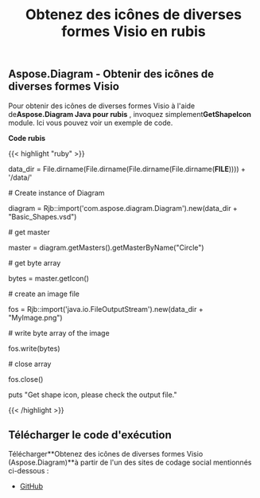 ﻿---
title: Obtenez des icônes de diverses formes Visio en rubis
type: docs
weight: 40
url: /fr/java/get-icons-of-various-visio-shapes-in-ruby/
---
## **Aspose.Diagram - Obtenir des icônes de diverses formes Visio**
 Pour obtenir des icônes de diverses formes Visio à l'aide de**Aspose.Diagram Java pour rubis** , invoquez simplement**GetShapeIcon** module. Ici vous pouvez voir un exemple de code.

**Code rubis**

{{< highlight "ruby" >}}

 data_dir = File.dirname(File.dirname(File.dirname(File.dirname(__FILE__)))) + '/data/'

\# Create instance of Diagram

diagram = Rjb::import('com.aspose.diagram.Diagram').new(data_dir + "Basic_Shapes.vsd")

\# get master

master = diagram.getMasters().getMasterByName("Circle")

\# get byte array

bytes = master.getIcon()

\# create an image file

fos = Rjb::import('java.io.FileOutputStream').new(data_dir + "MyImage.png")

\# write byte array of the image

fos.write(bytes)

\# close array

fos.close()

puts "Get shape icon, please check the output file."

{{< /highlight >}}
## **Télécharger le code d'exécution**
 Télécharger**Obtenez des icônes de diverses formes Visio (Aspose.Diagram)**à partir de l'un des sites de codage social mentionnés ci-dessous :

- [GitHub](https://github.com/asposediagram/Aspose.Diagram-for-Java/blob/master/Plugins/Aspose_Diagram_Java_for_Ruby/lib/asposediagramjava/Shapes/getshapeicon.rb)
